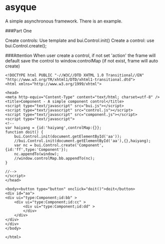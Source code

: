 asyque
======

A simple asynchronous framework. There is an example.  

###Part One

Create controls: 
Use template and bui.Control.init()
Create a control:
use bui.Control.create();

###Attention
When user create a control, if not set 'action' the frame will default save the control to window.controlMap (if not exist, frame will auto create) 



```
<!DOCTYPE html PUBLIC "-//W3C//DTD XHTML 1.0 Transitional//EN" "http://www.w3.org/TR/xhtml1/DTD/xhtml1-transitional.dtd">
<html xmlns="http://www.w3.org/1999/xhtml">

<head>
<meta http-equiv="Content-Type" content="text/html; charset=utf-8" />
<title>Component - A simple component control</title>
<script type="text/javascript" src="bui.js"></script>
<script type="text/javascript" src="control.js"></script>
<script type="text/javascript" src="component.js"></script>
<script type="text/javascript">
<!--
var haiyang = {id:'haiyang',controlMap:{}};
function doit() {
    bui.Control.init(document.getElementById('aa'));
    //bui.Control.init(document.getElementById('aa'),{},haiyang);
    var nc = bui.Control.create('Component', {id:'ff',type:'Component'});
    nc.appendTo(window);
    //window.controlMap.bb.appendTo(nc);
}

//-->
</script>
</head>

<body><button type="button" onclick="doit()">doit</button>
<div id="aa">
<div ui="type:Component;id:bb" >
    <div ui="type:Component;id:cc" >
        <div ui="type:Component;id:dd" >
        </div>
    </div>
</div>
</div>
</body>

</html>
